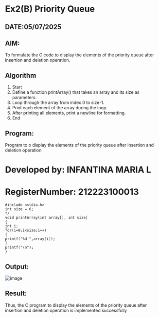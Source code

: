 # Ex2(B) Priority Queue
## DATE:05/07/2025
## AIM:
To formulate the C code to display the elements of the priority queue after insertion and deletion operation.

## Algorithm
1. Start 
2. Define a function printArray() that takes an array and its size as parameters. 
3. Loop through the array from index 0 to size-1. 
4. Print each element of the array during the loop. 
5. After printing all elements, print a newline for formatting. 
6. End  

## Program:

Program to o display the elements of the priority queue after insertion and deletion operation
# Developed by: INFANTINA MARIA L
# RegisterNumber: 212223100013

```
#include <stdio.h> 
int size = 0; 
*/ 
void printArray(int array[], int size) 
{ 
int i; 
for(i=0;i<size;i++) 
{ 
printf("%d ",array[i]); 
} 
printf("\n"); 
}
```
## Output:
![image](https://github.com/user-attachments/assets/53de3380-beb4-49af-bc73-6f7ad4163afc)



## Result:
Thus, the C program to display the elements of the priority queue after insertion and deletion operation is implemented successfully
